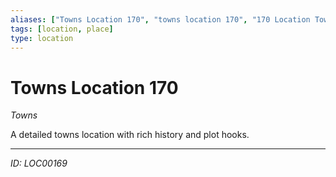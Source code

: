 ```yaml
---
aliases: ["Towns Location 170", "towns location 170", "170 Location Towns"]
tags: [location, place]
type: location
---
```


# Towns Location 170

*Towns*

A detailed towns location with rich history and plot hooks.

---
*ID: LOC00169*